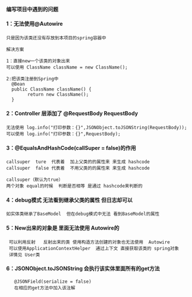 ####  编写项目中遇到的问题

#### 1：无法使用@Autowire 
    
    只是因为该类还没有存放到本项目的spring容器中
    
    解决方案
    
    1：直接new一个该类的对象出来
    可以使用 ClassName className = new ClassName();
    
    2:把该类注册到Spring中
      @Bean
      public ClassName className() {
            return new ClassName();
      }
      
#### 2：Controller 层添加了 @RequestBody RequestBody
    无法使用 log.info("打印参数：{}",JSONObject.toJSONString(RequestBody));
    可以使用 log.info("打印参数：{}",RequestBody);

#### 3：@EqualsAndHashCode(callSuper = false)的作用
    callsuper  ture  代表着  加上父类的的属性来 来生成 hashcode
    callsuper  false 代表着  不用父类的的属性来 来生成 hashcode
    
    callsuper（默认为true）
    两个对象 equal的时候  判断是否相等 是通过 hashcode来判断的
    
#### 4：debug模式  无法看到继承父类的属性  但日志却可以
    如实体类继承了BaseModel  但在debug模式中无法 看到BaseModel的属性
         
#### 5：New出来的对象是  里面无法使用 Autowire的 
     可以利用反射   反射出来的类 使用构造方法创建的对象也无法使用  Autowire
     可以使用ApplicationContextHelper  通过上下文 直接获取该类的 spring对象
     详情见 User类
     
         
#### 6：JSONObject.toJSONString 会执行该实体里面所有的get方法
       @JSONField(serialize = false)
       在相应的get方法中加入该注解
